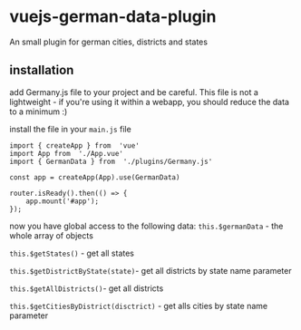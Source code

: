# vuejs-german-data-plugin
An small plugin for german cities, districts and states


## installation
add Germany.js file to your project and be careful. This file is not a lightweight - if you're using it within a webapp, you should reduce the data to a minimum :) 

install the file in your ``main.js`` file

~~~ 
import { createApp } from  'vue'
import App from  './App.vue'
import { GermanData } from  './plugins/Germany.js'

const app = createApp(App).use(GermanData)

router.isReady().then(() => {
	app.mount('#app');
});
~~~

now you have global access to the following data:
``this.$germanData`` - the whole array of objects

``this.$getStates()`` - get all states

``this.$getDistrictByState(state)``- get all districts by state name parameter

``this.$getAllDistricts()``- get all districts

``this.$getCitiesByDistrict(disctrict)`` - get alls cities by state name parameter
